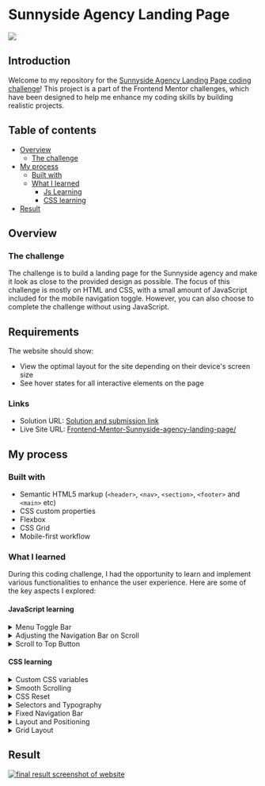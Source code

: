 # Sunnyside Agency Landing Page
<a href="https://www.frontendmentor.io/solutions/used-displayflex-to-handle-responsiveness-of-website-gzwh91GbZ">
  <img src="https://github.com/Esh07/Frontend-Mentor-Sunnyside-agency-landing-page/assets/32418603/a35931ce-666a-4676-bbab-7331f482ba60" /> 
</a>

## Introduction
Welcome to my repository for the [Sunnyside Agency Landing Page coding challenge](https://www.frontendmentor.io/challenges/sunnyside-agency-landing-page-7yVs3B6ef)! This project is a part of the Frontend Mentor challenges, which have been designed to help me enhance my coding skills by building realistic projects.
## Table of contents

- [Overview](#overview)
  - [The challenge](#the-challenge)
- [My process](#my-process)
  - [Built with](#built-with)
  - [What I learned](#what-i-learned)
    - [Js Learning](#javascript-learning)
    - [CSS learning](#css-learning)
- [Result](#result)

## Overview

### The challenge
The challenge is to build a landing page for the Sunnyside agency and make it look as close to the provided design as possible. The focus of this challenge is mostly on HTML and CSS, with a small amount of JavaScript included for the mobile navigation toggle. However, you can also choose to complete the challenge without using JavaScript.

## Requirements 

The website should show:

- View the optimal layout for the site depending on their device's screen size
- See hover states for all interactive elements on the page

### Links

- Solution URL: [Solution and submission link](https://www.frontendmentor.io/solutions/used-displayflex-to-handle-responsiveness-of-website-gzwh91GbZ)
- Live Site URL: [Frontend-Mentor-Sunnyside-agency-landing-page/](https://esh07.github.io/Frontend-Mentor-Sunnyside-agency-landing-page/)

## My process

### Built with

- Semantic HTML5 markup (`<header>`, `<nav>`, `<section>`, `<footer>` and `<main>` etc)
- CSS custom properties
- Flexbox
- CSS Grid
- Mobile-first workflow

### What I learned

During this coding challenge, I had the opportunity to learn and implement various functionalities to enhance the user experience. Here are some of the key aspects I explored:

#### JavaScript learning
<details>
  <summary>Menu Toggle Bar</summary>
  
##### Menu Toggle Bar
To create a mobile menu toggle bar, I utilized event listeners, specifically the click event, to show and hide the menu content. Here's the JavaScript code I used:

```js

//for menu toggle bar - Menu bar on mobile version
var hamBurger = document.getElementById("hamBurger-icon");
var menu = document.getElementById("menu");
//function listen to click event
hamBurger.addEventListener("click", () =>{

    //add "open" in class if not available. second click will be removing "open" from the class.
    hamBurger.classList.toggle("open");
    menu.classList.toggle("menu-active");
});
```
This allowed users to click the hamburger icon to toggle the menu visibility.
</details>

<details>
  
<summary>Adjusting the Navigation Bar on Scroll</summary>

##### Adjusting the Navigation Bar on Scroll
I utilized the `window.onscroll` event listener and `window.pageYOffset` to adjust the navigation bar based on the user's scroll position. The navigation bar behavior included disappearing when scrolling down and reappearing as a sticky bar when scrolling up. Here's an example of the JavaScript code I used:

```js
window.onscroll = function(){
    var currentScrollPos = window.pageYOffset;
    if(mobile.matches){
        if ((window.pageYOffset) == 0 ){
            navBar.style.padding = "2rem"; navBar.style.background = "transparent";
        }
         else if (prevScrollpos > currentScrollPos){
            navBar.style.paddingTop = "1rem";
            navBar.style.paddingBottom = "1rem";
            navBar.style.backgroundColor = "#4bc9fc";
            navBar.style.top = "0";
        } else{
          navBar.style.top = "-100px";
          navBar.style.paddingTop = "0rem";
          navBar.style.paddingBottom = "0rem";
      }

    }
    else{

    if ((window.pageYOffset) == 0 ){
        navBar.style.padding = "4rem";
        navBar.style.background = "transparent";
    }
     else if (prevScrollpos > currentScrollPos){
        navBar.style.paddingTop = "1rem";
        navBar.style.paddingBottom = "1rem";
        navBar.style.backgroundColor = "#4bc9fc";
        navBar.style.top = "0";
    }
    else
    {
        navBar.style.top = "-100px";
        navBar.style.paddingTop = "0rem";
        navBar.style.paddingBottom = "0rem";
    }
    }

    prevScrollpos = currentScrollPos;
};
```
</details>

<details>
  <summary>Scroll to Top Button</summary>
  
##### Scroll to Top Button
To enhance user navigation, I implemented a scroll-to-top button that becomes visible when the user has scrolled halfway through the page. Here's the JavaScript code for this functionality:

```js
//thanks to css-trick
//for Scroll to top behaviour 
var scrollToTop = document.getElementById("backTotop");
var credits = document.getElementById("credit");
var rootElement = document.documentElement;

function handleScroll(){
    var scrollable = rootElement.scrollHeight - rootElement.clientHeight;

    if ((rootElement.scrollTop /  scrollable) > 0.60 ){
        scrollToTop.classList.add("enable");
        credits.classList.add("show");
    }
    else {
        scrollToTop.classList.remove("enable");
        credit.classList.remove("show");
    }
};

document.addEventListener("scroll", handleScroll);
```
</details>

#### CSS learning
<details>

  <summary>Custom CSS variables</summary>
  
##### Custom CSS Variables 
I learned how to use the `:root` selector to define custom CSS variables, allowing for easier and consistent styling across the project.
```css
:root {
  /* ======--- Colors ---=====*/

  /* Primary */

  --pm-soft-red: hsl(7, 99%, 70%);
  --pm-yellow: hsl(51, 100%, 49%);
  --pm-drk-des-cyan: hsl(167, 40%, 24%);
  --pm-drk-bl: hsl(198, 62%, 26%);
  --pm-drk-cyan: hsl(168, 34%, 41%);

  /* Neutral */
  --nt-vry-drk-des-bl: hsl(212, 27%, 19%);
  --nt-vry-drk-gry-bl: hsl(213, 9%, 39%);
  --nt-drk--gry-bl: hsl(232, 10%, 55%);
  --nt-gry-bl: hsl(210, 4%, 67%);
  --nt-wht: hsl(0, 0%, 100%);

  /* ======--- Typo ---=====*/

  /* body */
  --fs: 18px;

  /* font */
  --ff-1: "Barlow", sans-serif;
  --ff-2: "Fraunces", serif;
}
```
</details>

<details>
  <summary>Smooth Scrolling </summary>
  
##### Smooth Scrolling
By utilizing the `scroll-behavior` property on the HTML element, I achieved smooth scrolling behavior, enhancing the overall user experience.
```css
html {
  scroll-behavior: smooth;
}
```
</details>

<details>
  <summary>CSS Reset</summary>
  
##### CSS Reset
I applied a CSS reset using the universal selector `(*)` to remove default padding, margin, and box-sizing values, ensuring a clean starting point for styling.
```css
/* reset default property */
* {
  padding: 0; /* making sure element has 0 padding as default value*/
  margin: 0; /* making sure element has 0 padding as default value*/
  box-sizing: border-box;
}
```
</details>

<details>
  <summary>Selectors and Typography</summary>
  
##### Selectors and Typography
I gained a deeper understanding of CSS selectors such as `:is()` and used them to define consistent typography styles for various elements like headings, buttons, links, paragraphs, spans, and list items.
```css
:is(p, span, li) {
  font-family: var(--ff-1);
  font-weight: 600;
}
...
:is(h1, h2, h3, h4, h5, h6, .btn, .link) {
  font-family: var(--ff-2);
}
```
</details>

<details>
  <summary>Fixed Navigation Bar</summary>
  
##### Fixed Navigation Bar
I learned how to create a fixed navigation bar that remains at the top of the page using `position: fixed`. I also added transitions and other styles to enhance its appearance.
```css
nav {
  ...
  position: fixed;
  ...
}
```
</details>

<details>
  <summary>Layout and Positioning</summary>
  
##### Layout and Positioning
Through this project, I gained hands-on experience in positioning elements within sections, using relative and absolute positioning to achieve desired layouts.
</details>

<details>
  <summary>Grid Layout</summary>

##### Grid Layout
I utilized the CSS Grid layout to create a visually appealing gallery section with four columns, allowing for a dynamic display of images.
```css
.gallery {
  ...
  display: grid;
  align-items: center;
  grid-template-columns: 25% 25% 25% 25%;
}
```

</details>

## Result

[![final result screenshot of website](https://github.com/Esh07/Frontend-Mentor-Sunnyside-agency-landing-page/assets/32418603/b3e5ee66-7e84-4b05-a0e9-7459cbfd5a4c)](https://www.frontendmentor.io/solutions/used-displayflex-to-handle-responsiveness-of-website-gzwh91GbZ)

